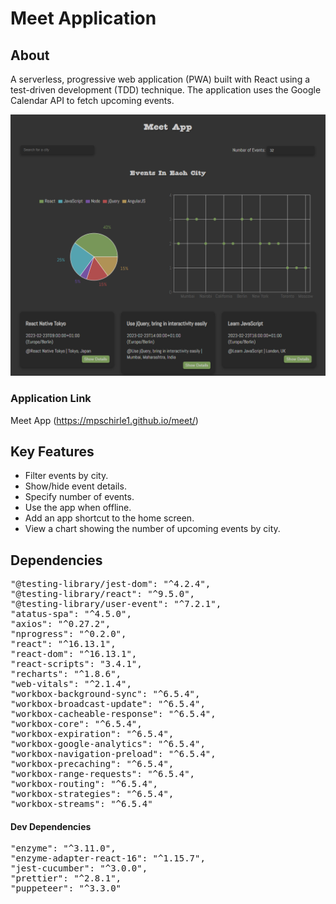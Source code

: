 # Meet Application

## About

A serverless, progressive web application (PWA) built with React using a test-driven development (TDD) technique. The application uses the Google Calendar API to fetch upcoming events.

![Application Screenshot](meet_screenshot.png)

### Application Link

Meet App (https://mpschirle1.github.io/meet/)

## Key Features

- Filter events by city.
- Show/hide event details.
- Specify number of events.
- Use the app when offline.
- Add an app shortcut to the home screen.
- View a chart showing the number of upcoming events by city.

## Dependencies

<pre>
"@testing-library/jest-dom": "^4.2.4",
"@testing-library/react": "^9.5.0",
"@testing-library/user-event": "^7.2.1",
"atatus-spa": "^4.5.0",
"axios": "^0.27.2",
"nprogress": "^0.2.0",
"react": "^16.13.1",
"react-dom": "^16.13.1",
"react-scripts": "3.4.1",
"recharts": "^1.8.6",
"web-vitals": "^2.1.4",
"workbox-background-sync": "^6.5.4",
"workbox-broadcast-update": "^6.5.4",
"workbox-cacheable-response": "^6.5.4",
"workbox-core": "^6.5.4",
"workbox-expiration": "^6.5.4",
"workbox-google-analytics": "^6.5.4",
"workbox-navigation-preload": "^6.5.4",
"workbox-precaching": "^6.5.4",
"workbox-range-requests": "^6.5.4",
"workbox-routing": "^6.5.4",
"workbox-strategies": "^6.5.4",
"workbox-streams": "^6.5.4"
</pre>

#### Dev Dependencies

<pre>
"enzyme": "^3.11.0",
"enzyme-adapter-react-16": "^1.15.7",
"jest-cucumber": "^3.0.0",
"prettier": "^2.8.1",
"puppeteer": "^3.3.0"
</pre>
